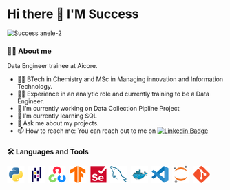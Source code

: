 # Hi there 👋 I'M Success

![Success anele-2](https://user-images.githubusercontent.com/78314396/171156766-b69d92e7-8a97-426c-9f2e-9036364ea92c.png)

### :woman_technologist: About me

Data Engineer trainee at Aicore.

- 👩‍🎓 BTech in Chemistry and MSc in Managing innovation and  Information Technology.
- 👩‍💼 Experience in an analytic role and currently training to be a Data Engineer.
- 🔭 I’m currently working on Data Collection Pipline Project
- 🌱 I’m currently learning SQL
- 💬 Ask me about my projects.
- 📫 How to reach me: You can reach out to me on [![Linkedin Badge](https://img.shields.io/badge/LinkedIn-blue?logo=linkedin&logoColor=white)](https://www.linkedin.com/in/success-anele-54378410a)


### :hammer_and_wrench: Languages and Tools
 <div> 
  <img src="https://github.com/devicons/devicon/blob/master/icons/python/python-original.svg" title="Python" alt="Python" width="40" height="40"/>&nbsp;
  <img src="https://github.com/devicons/devicon/blob/master/icons/pandas/pandas-original.svg" title="Pandas" alt="Pandas" width="40" height="40"/>&nbsp;
  <img src="https://github.com/devicons/devicon/blob/master/icons/opencv/opencv-original.svg" title="Opencv" alt="Opencv" width="40" height="40"/>&nbsp;
   <img src="https://github.com/devicons/devicon/blob/master/icons/tensorflow/tensorflow-original.svg" title="Tensorflow" alt="Tensorflow" width="40" height="40"/>&nbsp;
<img src="https://github.com/devicons/devicon/blob/master/icons/selenium/selenium-original.svg" title="Selenium" alt="Selenium" width="40" height="40"/>&nbsp;
  <img src="https://github.com/devicons/devicon/blob/master/icons/mysql/mysql-original.svg" title="MySQL" alt="MySQL" width="40" height="40"/>&nbsp;
  <img src="https://github.com/devicons/devicon/blob/master/icons/docker/docker-original.svg" title="Docker" alt="Docker" width="40" height="40"/>&nbsp;
  <img src="https://github.com/devicons/devicon/blob/master/icons/vscode/vscode-original.svg" title="VScode" alt="VScode" width="40" height="40"/>&nbsp;
  <img src="https://github.com/devicons/devicon/blob/master/icons/jupyter/jupyter-original.svg" title="Jupyter" alt="Jupyter" width="40" height="40"/>&nbsp;
  <img src="https://github.com/devicons/devicon/blob/master/icons/git/git-original.svg" title="Git" alt="Git" width="40" height="40"/>&nbsp;

